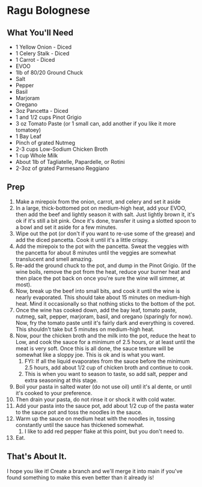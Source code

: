 # Ragu Bolognese

## What You'll Need
* 1 Yellow Onion - Diced
* 1 Celery Stalk - Diced
* 1 Carrot - Diced
* EVOO
* 1lb of 80/20 Ground Chuck
* Salt
* Pepper
* Basil
* Marjoram
* Oregano
* 3oz Pancetta - Diced
* 1 and 1/2 cups Pinot Grigio
* 3 oz Tomato Paste (or 1 small can, add another if you like it more tomatoey)
* 1 Bay Leaf
* Pinch of grated Nutmeg
* 2-3 cups Low-Sodium Chicken Broth
* 1 cup Whole Milk
* About 1lb of Tagliatelle, Papardelle, or Rotini
* 2-3oz of grated Parmesano Reggiano

## Prep
1. Make a mirepoix from the onion, carrot, and celery and set it aside
2. In a large, thick-bottomed pot on medium-high heat, add your EVOO, then add the beef and lightly season it with salt. Just lightly brown it, it's ok if it's still a bit pink. Once it's done, transfer it using a slotted spoon to a bowl and set it aside for a few minutes.
3. Wipe out the pot (or don't if you want to re-use some of the grease) and add the diced pancetta. Cook it until it's a little crispy.
4. Add the mirepoix to the pot with the pancetta. Sweat the veggies with the pancetta for about 8 minutes until the veggies are somewhat translucent and smell amazing.
5. Re-add the ground chuck to the pot, and dump in the Pinot Grigio. (If the wine boils, remove the pot from the heat, reduce your burner heat and then place the pot back on once you're sure the wine will simmer, at most).
7. Now, break up the beef into small bits, and cook it until the wine is nearly evaporated. This should take about 15 minutes on medium-high heat. Mind it occasionally so that nothing sticks to the bottom of the pot.
8. Once the wine has cooked down, add the bay leaf, tomato paste, nutmeg, salt, pepper, marjoram, basil, and oregano (sparingly for now). Now, fry the tomato paste until it's fairly dark and everything is covered. This shouldn't take but 5 minutes on medium-high heat.
9. Now, pour the chicken broth and the milk into the pot, reduce the heat to Low, and cook the sauce for a minimum of 2.5 hours, or at least until the meat is very soft. Once this is all done, the sauce texture will be somewhat like a sloppy joe. This is ok and is what you want.
    1. FYI: If all the liquid evaporates from the sauce before the minimum 2.5 hours, add about 1/2 cup of chicken broth and continue to cook. 
    2. This is when you want to season to taste, so add salt, pepper and extra seasoning at this stage.
10. Boil your pasta in salted water (do not use oil) until it's al dente, or until it's cooked to your preference.
11. Then drain your pasta, do not rinse it or shock it with cold water.
12. Add your pasta into the sauce pot, add about 1/2 cup of the pasta water to the sauce pot and toss the noodles in the sauce.
13. Warm up the sauce on medium heat with the noodles in, tossing constantly until the sauce has thickened somewhat.
    1. I like to add red pepper flake at this point, but you don't need to.
14. Eat.

## That's About It.
I hope you like it! Create a branch and we'll merge it into main if you've found something to make this even better than it already is!

